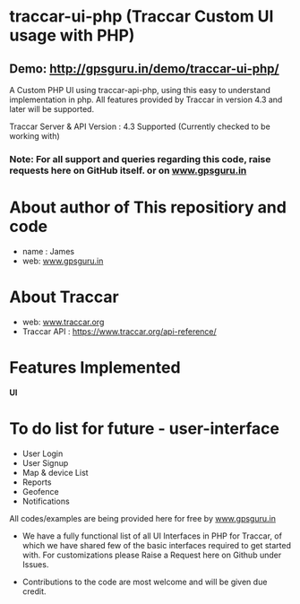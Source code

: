 # traccar-ui-php (Traccar Custom UI usage with PHP)

## Demo: http://gpsguru.in/demo/traccar-ui-php/

A Custom PHP UI using traccar-api-php, using this easy to understand implementation in php. All features provided by Traccar in version 4.3 and later will be supported.

Traccar Server & API Version : 4.3 Supported (Currently checked to be working with)

### Note: For all support and queries regarding this code, raise requests here on GitHub itself. or on www.gpsguru.in 

# About author of This repositiory and code
- name : James
- web: www.gpsguru.in

# About Traccar
- web: www.traccar.org
- Traccar API : https://www.traccar.org/api-reference/


# Features Implemented
**UI**


#  To do list for future - user-interface
- User Login
- User Signup
- Map & device List
- Reports
- Geofence
- Notifications


All codes/examples are being provided here for free by www.gpsguru.in

* We have a fully functional list of all UI Interfaces in PHP for Traccar, of which we have shared few of the basic interfaces required to get started with. For customizations please Raise a Request here on Github under Issues.

* Contributions to the code are most welcome and will be given due credit.
